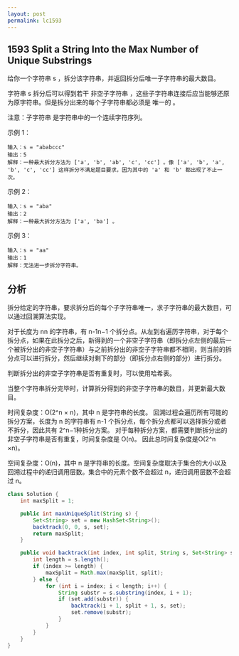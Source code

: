 ```yaml
---
layout: post
permalink: lc1593 
---
```


## 1593	Split a String Into the Max Number of Unique Substrings

给你一个字符串 s ，拆分该字符串，并返回拆分后唯一子字符串的最大数目。

字符串 s 拆分后可以得到若干 非空子字符串 ，这些子字符串连接后应当能够还原为原字符串。但是拆分出来的每个子字符串都必须是 唯一的 。

注意：子字符串 是字符串中的一个连续字符序列。

示例 1：

    输入：s = "ababccc"
    输出：5
    解释：一种最大拆分方法为 ['a', 'b', 'ab', 'c', 'cc'] 。像 ['a', 'b', 'a', 'b', 'c', 'cc'] 这样拆分不满足题目要求，因为其中的 'a' 和 'b' 都出现了不止一次。
示例 2：

    输入：s = "aba"
    输出：2
    解释：一种最大拆分方法为 ['a', 'ba'] 。
示例 3：

    输入：s = "aa"
    输出：1
    解释：无法进一步拆分字符串。

## 分析
拆分给定的字符串，要求拆分后的每个子字符串唯一，求子字符串的最大数目，可以通过回溯算法实现。

对于长度为 nn 的字符串，有 n-1n−1 个拆分点。从左到右遍历字符串，对于每个拆分点，如果在此拆分之后，新得到的一个非空子字符串（即拆分点左侧的最后一个被拆分出的非空子字符串）与之前拆分出的非空子字符串都不相同，则当前的拆分点可以进行拆分，然后继续对剩下的部分（即拆分点右侧的部分）进行拆分。

判断拆分出的非空子字符串是否有重复时，可以使用哈希表。

当整个字符串拆分完毕时，计算拆分得到的非空子字符串的数目，并更新最大数目。

时间复杂度：O(2^n × n)，其中 n 是字符串的长度。
回溯过程会遍历所有可能的拆分方案，长度为 n 的字符串有 n-1 个拆分点，每个拆分点都可以选择拆分或者不拆分，因此共有 2^n−1种拆分方案。
对于每种拆分方案，都需要判断拆分出的非空子字符串是否有重复，时间复杂度是 O(n)。
因此总时间复杂度是O(2^n ×n)。

空间复杂度：O(n)，其中 n 是字符串的长度。空间复杂度取决于集合的大小以及回溯过程中的递归调用层数。集合中的元素个数不会超过 n，递归调用层数不会超过 n。
```java
class Solution {
    int maxSplit = 1;

    public int maxUniqueSplit(String s) {
        Set<String> set = new HashSet<String>();
        backtrack(0, 0, s, set);
        return maxSplit;
    }

    public void backtrack(int index, int split, String s, Set<String> set) {
        int length = s.length();
        if (index >= length) {
            maxSplit = Math.max(maxSplit, split);
        } else {
            for (int i = index; i < length; i++) {
                String substr = s.substring(index, i + 1);
                if (set.add(substr)) {
                    backtrack(i + 1, split + 1, s, set);
                    set.remove(substr);
                }
            }
        }
    }
}

```
